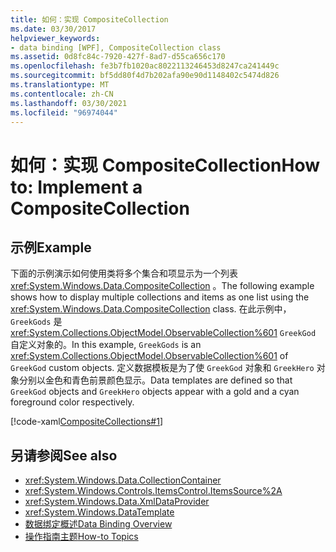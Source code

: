 ```yaml
---
title: 如何：实现 CompositeCollection
ms.date: 03/30/2017
helpviewer_keywords:
- data binding [WPF], CompositeCollection class
ms.assetid: 0d8fc84c-7920-427f-8ad7-d55ca656c170
ms.openlocfilehash: fe3b7fb1020ac8022113246453d8247ca241449c
ms.sourcegitcommit: bf5dd80f4d7b202afa90e90d1148402c5474d826
ms.translationtype: MT
ms.contentlocale: zh-CN
ms.lasthandoff: 03/30/2021
ms.locfileid: "96974044"
---
```

# <a name="how-to-implement-a-compositecollection"></a><span data-ttu-id="f7216-102">如何：实现 CompositeCollection</span><span class="sxs-lookup"><span data-stu-id="f7216-102">How to: Implement a CompositeCollection</span></span>
## <a name="example"></a><span data-ttu-id="f7216-103">示例</span><span class="sxs-lookup"><span data-stu-id="f7216-103">Example</span></span>  
 <span data-ttu-id="f7216-104">下面的示例演示如何使用类将多个集合和项显示为一个列表 <xref:System.Windows.Data.CompositeCollection> 。</span><span class="sxs-lookup"><span data-stu-id="f7216-104">The following example shows how to display multiple collections and items as one list using the <xref:System.Windows.Data.CompositeCollection> class.</span></span> <span data-ttu-id="f7216-105">在此示例中， `GreekGods` 是 <xref:System.Collections.ObjectModel.ObservableCollection%601> `GreekGod` 自定义对象的。</span><span class="sxs-lookup"><span data-stu-id="f7216-105">In this example, `GreekGods` is an <xref:System.Collections.ObjectModel.ObservableCollection%601> of `GreekGod` custom objects.</span></span> <span data-ttu-id="f7216-106">定义数据模板是为了使 `GreekGod` 对象和 `GreekHero` 对象分别以金色和青色前景颜色显示。</span><span class="sxs-lookup"><span data-stu-id="f7216-106">Data templates are defined so that `GreekGod` objects and `GreekHero` objects appear with a gold and a cyan foreground color respectively.</span></span>  
  
 [!code-xaml[CompositeCollections#1](~/samples/snippets/csharp/VS_Snippets_Wpf/CompositeCollections/CS/Window1.xaml#1)]  
  
## <a name="see-also"></a><span data-ttu-id="f7216-107">另请参阅</span><span class="sxs-lookup"><span data-stu-id="f7216-107">See also</span></span>

- <xref:System.Windows.Data.CollectionContainer>
- <xref:System.Windows.Controls.ItemsControl.ItemsSource%2A>
- <xref:System.Windows.Data.XmlDataProvider>
- <xref:System.Windows.DataTemplate>
- [<span data-ttu-id="f7216-108">数据绑定概述</span><span class="sxs-lookup"><span data-stu-id="f7216-108">Data Binding Overview</span></span>](/dotnet/desktop-wpf/data/data-binding-overview)
- [<span data-ttu-id="f7216-109">操作指南主题</span><span class="sxs-lookup"><span data-stu-id="f7216-109">How-to Topics</span></span>](data-binding-how-to-topics.md)
